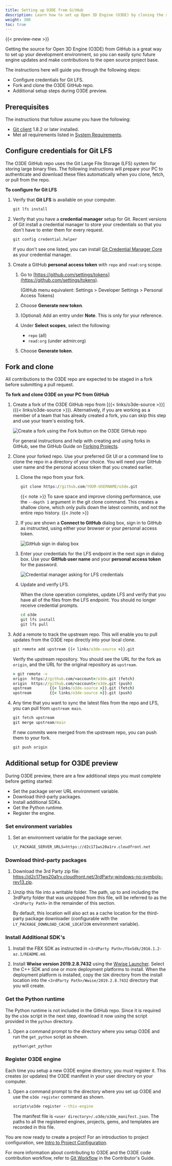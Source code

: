 ```yaml
---
title: Setting up O3DE from GitHub
description: Learn how to set up Open 3D Engine (O3DE) by cloning the source from GitHub.
weight: 300
toc: true
---
```


{{< preview-new >}}

Getting the source for Open 3D Engine (O3DE) from GitHub is a great way to set up your development environment, so you can easily sync future engine updates and make contributions to the open source project base.

The instructions here will guide you through the following steps:

* Configure credentials for Git LFS.
* Fork and clone the O3DE GitHub repo.
* Additional setup steps during O3DE preview.

## Prerequisites

The instructions that follow assume you have the following:

* [Git client](https://git-scm.com/downloads) 1.8.2 or later installed.
* Met all requirements listed in [System Requirements](./requirements.md).

## Configure credentials for Git LFS

The O3DE GitHub repo uses the Git Large File Storage (LFS) system for storing large binary files. The following instructions will prepare your PC to authenticate and download these files automatically when you clone, fetch, or pull from the repo.

**To configure for Git LFS**

1. Verify that **Git LFS** is available on your computer.

    ```cmd
    git lfs install
    ```

1. Verify that you have a **credential manager** setup for Git. Recent versions of Git install a credential manager to store your credentials so that you don't have to enter them for every request.

    ```cmd
    git config credential.helper
    ```

    If you don't see one listed, you can install [Git Credential Manager Core](https://github.com/microsoft/Git-Credential-Manager-Core#readme) as your credential manager.

1. Create a GitHub **personal access token** with `repo` and `read:org` scope.

    1. Go to [https://github.com/settings/tokens](https://github.com/settings/tokens).

        (GitHub menu equivalent: Settings > Developer Settings > Personal Access Tokens)
    1. Choose **Generate new token**.
    1. (Optional) Add an entry under **Note**. This is only for your reference.
    1. Under **Select scopes**, select the following:
        * `repo` (all)
        * `read:org` (under admin:org)
    1. Choose **Generate token**.

## Fork and clone

All contributions to the O3DE repo are expected to be staged in a fork before submitting a pull request.

**To fork and clone O3DE on your PC from GitHub**

1. Create a fork of the O3DE GitHub repo from [{{< links/o3de-source >}}]({{< links/o3de-source >}}). Alternatively, if you are working as a member of a team that has already created a fork, you can skip this step and use your team's existing fork.

    ![Create a fork using the Fork button on the O3DE GitHub repo](/images/welcome-guide/setup-create-fork.png)

    For general instructions and help with creating and using forks in GitHub, see the GitHub Guide on [Forking Projects](https://guides.github.com/activities/forking/).

1. Clone your forked repo. Use your preferred Git UI or a command line to clone the repo in a directory of your choice. You will need your GitHub user name and the personal access token that you created earlier.

    1. Clone the repo from your fork.

        ```cmd
        git clone https://github.com/YOUR-USERNAME/o3de.git
        ```

        {{< note >}}
To save space and improve cloning performance, use the `--depth 1` argument in the git clone command. This creates a shallow clone, which only pulls down the latest commits, and not the entire repo history.
        {{< /note >}}

    1. If you are shown a **Connect to GitHub** dialog box, sign in to GitHub as instructed, using either your browser or your personal access token.

        ![GitHub sign in dialog box](/images/welcome-guide/setup-github-signin.png)

    1. Enter your credentials for the LFS endpoint in the next _sign in_ dialog box. Use your **GitHub user name** and your **personal access token** for the password.

        ![Credential manager asking for LFS credentials](/images/welcome-guide/setup-credential-manager-lfs.png)

    1. Update and verify LFS.

        When the clone operation completes, update LFS and verify that you have all of the files from the LFS endpoint. You should no longer receive credential prompts.

        ```cmd
        cd o3de
        git lfs install
        git lfs pull
        ```

1. Add a remote to track the upstream repo. This will enable you to pull updates from the O3DE repo directly into your local clone.

    ```cmd
    git remote add upstream {{< links/o3de-source >}}.git
    ```

    Verify the upstream repository. You should see the URL for the fork as `origin`, and the URL for the original repository as `upstream`.

    ```cmd
    > git remote -v
    origin  https://github.com/<account>/o3de.git (fetch)
    origin  https://github.com/<account>/o3de.git (push)
    upstream        {{< links/o3de-source >}}.git (fetch)
    upstream        {{< links/o3de-source >}}.git (push)
    ```

1. Any time that you want to sync the latest files from the repo and LFS, you can pull from `upstream main`.

    ```cmd
    git fetch upstream
    git merge upstream/main
    ```

    If new commits were merged from the upstream repo, you can push them to your fork.

    ```cmd
    git push origin
    ```

## Additional setup for O3DE preview

During O3DE preview, there are a few additional steps you must complete before getting started:

* Set the package server URL environment variable.
* Download third-party packages.
* Install additional SDKs.
* Get the Python runtime.
* Register the engine.

### Set environment variables

1. Set an environment variable for the package server.

    ```cmd
    LY_PACKAGE_SERVER_URLS=https://d2c171ws20a1rv.cloudfront.net
    ```

### Download third-party packages

1. Download the 3rd Party zip file: <https://d2c171ws20a1rv.cloudfront.net/3rdParty-windows-no-symbols-rev13.zip>.

1. Unzip this file into a writable folder. The path, up to and including the 3rdParty folder that was unzipped from this file, will be referred to as the `<3rdParty Path>` in the remainder of this section.

    By default, this location will also act as a cache location for the third-party package downloader (configurable with the `LY_PACKAGE_DOWNLOAD_CACHE_LOCATION` environment variable).

### Install Additional SDK's

1. Install the FBX SDK as instructed in `<3rdParty Path>/FbxSdk/2016.1.2-az.1/README.md`.

1. Install **Wwise version 2019.2.8.7432** using the [Wwise Launcher](https://www.audiokinetic.com/download/). Select the C++ SDK and one or more deployment platforms to install. When the deployment platform is installed, copy the `SDK` directory from the install location into the `<3rdParty Path>/Wwise/2019.2.8.7432` directory that you will create.

### Get the Python runtime

The Python runtime is not included in the GitHub repo. Since it is required by the `o3de` script in the next step, download it now using the script provided in the `python` directory.

1. Open a command prompt to the directory where you setup O3DE and run the `get_python` script as shown.

    ```cmd
    python\get_python
    ```

### Register O3DE engine

Each time you setup a new O3DE engine directory, you must register it. This creates (or updates) the O3DE manifest in your user directory on your computer.

1. Open a command prompt to the directory where you set up O3DE and use the `o3de register` command as shown.

    ```cmd
    scripts\o3de register --this-engine
    ```

    The manifest file is `<user directory>/.o3de/o3de_manifest.json`. The paths to all the registered engines, projects, gems, and templates are recorded in this file.

You are now ready to create a project! For an introduction to project configuration, see [Intro to Project Configuration](/docs/welcome-guide/get-started/project-config).

For more information about contributing to O3DE and the O3DE code contribution workflow, refer to [Git Workflow](/docs/contributing/to-code/git-workflow.md) in the Contributor's Guide.
